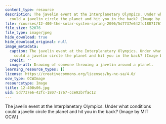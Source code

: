 ```yaml
---
content_type: resource
description: The javelin event at the Interplanetary Olympics. Under what conditions
  could a javelin circle the planet and hit you in the back? (Image by MIT OCW.)
file: /courses/12-400-the-solar-system-spring-2006/5d7737e642fc18071767cce92b7fac12_12-400s06.jpg
file_size: 52076
file_type: image/jpeg
hide_download: true
hide_download_original: null
image_metadata:
  caption: The javelin event at the Interplanetary Olympics. Under what conditions
    could a javelin circle the planet and hit you in the back? (Image by MIT OpenCourseWare.)
  credit: ''
  image-alt: Drawing of someone throwing a javelin around a planet.
learning_resource_types: []
license: https://creativecommons.org/licenses/by-nc-sa/4.0/
ocw_type: OCWImage
resourcetype: Image
title: 12-400s06.jpg
uid: 5d7737e6-42fc-1807-1767-cce92b7fac12
---
```

The javelin event at the Interplanetary Olympics. Under what conditions could a javelin circle the planet and hit you in the back? (Image by MIT OCW.)
